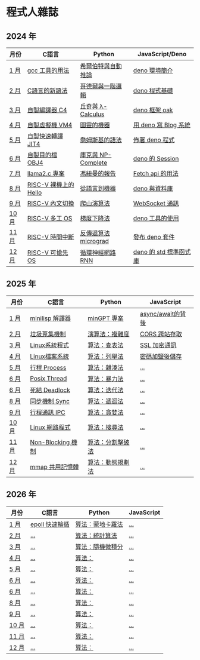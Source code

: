 # 程式人雜誌

## 2024 年

月份                 | C語言 | Python | JavaScript/Deno
---------------------------|------|--------|--------------------------------------
[1 月](2024/01/)   | [gcc 工具的用法](2024/01/c/README.md) | [希爾伯特與自動推論](2024/01/python/README.md) | [deno 環境簡介](2024/01/javascript/README.md)
[2 月](2024/02/)   | [C語言的新語法](2024/02/c/README.md) | [哥德爾與一階邏輯](2024/02/python/README.md) | [deno 程式基礎](2024/02/javascript/README.md)
[3 月](2024/03/)   | [自製編譯器 C4](2024/03/c/README.md) | [丘奇與 λ-Calculus](2024/03/python/README.md) | [deno 框架 oak](2024/03/javascript/README.md)
[4 月](2024/04/)   | [自製虛擬機 VM4](2024/04/c/README.md) | [圖靈的機器](2024/04/python/README.md) | [用 deno 寫 Blog 系統](2024/04/javascript/README.md)
[5 月](2024/05/)   | [自製快速轉譯 JIT4](2024/05/c/README.md) | [喬姆斯基的語法](2024/05/python/README.md) | [佈署 deno 程式](2024/05/javascript/README.md)
[6 月](2024/06/)   | [自製目的檔 OBJ4](2024/06/c/README.md) | [庫克與 NP-Complete](2024/06/python/README.md) | [deno 的 Session](2024/06/javascript/README.md)
[7 月](2024/07/)   | [llama2.c 專案](2024/07/c/README.md) | [馮紐曼的報告](2024/07/python/README.md) | [Fetch api 的用法](2024/07/javascript/README.md)
[8 月](2024/08/)   | [RISC-V 裸機上的 Hello](2024/08/c/README.md) | [從語言到機器](2024/08/python/README.md) | [deno 與資料庫](2024/08/javascript/README.md)
[9 月](2024/09/)   | [RISC-V 內文切換](2024/09/c/README.md) | [爬山演算法](2024/09/python/README.md) | [WebSocket 通訊](2024/09/javascript/README.md)
[10 月](2024/10/)   | [RISC-V 多工 OS](2024/10/c/README.md) | [梯度下降法](2024/10/python/README.md) | [deno 工具的使用](2024/10/javascript/README.md)
[11 月](2024/11/)   | [RISC-V 時間中斷](2024/11/c/README.md) | [反傳遞算法 micrograd](2024/11/python/README.md) | [發布 deno 套件](2024/11/javascript/README.md)
[12 月](2024/12/)   | [RISC-V 可搶先 OS](2024/12/c/README.md) | [循環神經網路 RNN](2024/12/python/README.md) | [deno 的 std 標準函式庫](2024/12/javascript/README.md)

## 2025 年

月份                 | C語言 | Python | JavaScript
---------------------------|------|--------|--------------------------------------
[1 月](2025/01/)   | [minilisp 解譯器](2025/01/c/README.md) | [minGPT 專案](2025/01/python/README.md) | [async/await的背後](2025/01/javascript/README.md)
[2 月](2025/02/)   | [垃圾蒐集機制](2025/02/c/README.md) | [演算法：複雜度](2025/02/python/README.md) | [CORS 跨站存取](2025/02/javascript/README.md)
[3 月](2025/02/)   | [Linux系統程式](2025/02/c/README.md) | [算法：查表法](2025/02/python/README.md) | [SSL 加密通訊](2025/02/javascript/README.md)
[4 月](2025/02/)   | [Linux檔案系統](2025/02/c/README.md) | [算法：列舉法](2025/02/python/README.md) | [密碼加鹽後儲存](2025/02/javascript/README.md)
[5 月](2025/02/)   | [行程 Process](2025/02/c/README.md) | [算法：雜湊法](2025/02/python/README.md) | [...](2025/02/javascript/README.md)
[6 月](2025/02/)   | [Posix Thread](2025/02/c/README.md) | [算法：暴力法](2025/02/python/README.md) | [...](2025/02/javascript/README.md)
[6 月](2025/02/)   | [死結 Deadlock](2025/02/c/README.md) | [算法：迭代法](2025/02/python/README.md) | [...](2025/02/javascript/README.md)
[8 月](2025/02/)   | [同步機制 Sync](2025/02/c/README.md) | [算法：遞迴法](2025/02/python/README.md) | [...](2025/02/javascript/README.md)
[9 月](2025/02/)   | [行程通訊 IPC](2025/02/c/README.md) | [算法：貪婪法](2025/02/python/README.md) | [...](2025/02/javascript/README.md)
[10 月](2025/02/)   | [Linux 網路程式](2025/02/c/README.md) | [算法：搜尋法](2025/02/python/README.md) | [...](2025/02/javascript/README.md)
[11 月](2025/02/)   | [Non-Blocking 機制](2025/02/c/README.md) | [算法：分割擊破法](2025/02/python/README.md) | [...](2025/02/javascript/README.md)
[12 月](2025/02/)   | [mmap 共用記憶體](2025/02/c/README.md) | [算法：動態規劃法](2025/02/python/README.md) | [...](2025/02/javascript/README.md)

## 2026 年

月份                 | C語言 | Python | JavaScript
---------------------------|------|--------|--------------------------------------
[1 月](2026/01/)   | [epoll 快速輪循](2026/01/c/README.md) | [算法：蒙地卡羅法](2026/01/python/README.md) | [...](2026/01/javascript/README.md)
[2 月](2026/02/)   | [...](2026/02/c/README.md) | [算法：統計算法](2026/02/python/README.md) | [...](2026/02/javascript/README.md)
[3 月](2026/02/)   | [...](2026/02/c/README.md) | [算法：隨機微積分](2026/02/python/README.md) | [...](2026/02/javascript/README.md)
[4 月](2026/02/)   | [...](2026/02/c/README.md) | [算法：](2026/02/python/README.md) | [...](2026/02/javascript/README.md)
[5 月](2026/02/)   | [...](2026/02/c/README.md) | [算法：](2026/02/python/README.md) | [...](2026/02/javascript/README.md)
[6 月](2026/02/)   | [...](2026/02/c/README.md) | [算法：](2026/02/python/README.md) | [...](2026/02/javascript/README.md)
[6 月](2026/02/)   | [...](2026/02/c/README.md) | [算法：](2026/02/python/README.md) | [...](2026/02/javascript/README.md)
[8 月](2026/02/)   | [...](2026/02/c/README.md) | [算法：](2026/02/python/README.md) | [...](2026/02/javascript/README.md)
[9 月](2026/02/)   | [...](2026/02/c/README.md) | [算法：](2026/02/python/README.md) | [...](2026/02/javascript/README.md)
[10 月](2026/02/)   | [...](2026/02/c/README.md) | [算法：](2026/02/python/README.md) | [...](2026/02/javascript/README.md)
[11 月](2026/02/)   | [...](2026/02/c/README.md) | [算法：](2026/02/python/README.md) | [...](2026/02/javascript/README.md)
[12 月](2026/02/)   | [...](2026/02/c/README.md) | [算法：](2026/02/python/README.md) | [...](2026/02/javascript/README.md)
